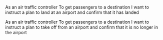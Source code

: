 As an air traffic controller
To get passengers to a destination
I want to instruct a plan to land at
  an airport and confirm that it has landed


As an air traffic controller
To get passengers to a destination
I want to instruct a plan to take off from
  an airport and confirm that it is no longer in the airport
